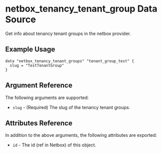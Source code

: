 # netbox_tenancy_tenant_group Data Source

Get info about tenancy tenant groups in the netbox provider.

## Example Usage

```hcl
data "netbox_tenancy_tenant_groups" "tenant_group_test" {
  slug = "TestTenantGroup"
}
```

## Argument Reference

The following arguments are supported:
* ``slug`` - (Required) The slug of the tenancy tenant groups.

## Attributes Reference

In addition to the above arguments, the following attributes are exported:
* ``id`` - The id (ref in Netbox) of this object.
